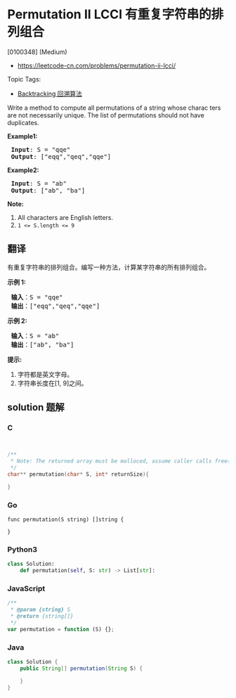 # Permutation II LCCI 有重复字符串的排列组合

[0100348] (Medium)

- https://leetcode-cn.com/problems/permutation-ii-lcci/

Topic Tags:

- [Backtracking 回溯算法](https://leetcode-cn.com/tag/backtracking/)

Write a method to compute all permutations of a string whose charac­ ters are not necessarily unique. The list of permutations should not have duplicates.

**Example1:**

<pre><strong> Input</strong>: S = "qqe"
<strong> Output</strong>: ["eqq","qeq","qqe"]
</pre>

**Example2:**

<pre><strong> Input</strong>: S = "ab"
<strong> Output</strong>: ["ab", "ba"]
</pre>

**Note:**

1.  All characters are English letters.
2.  `1 <= S.length <= 9`

## 翻译

有重复字符串的排列组合。编写一种方法，计算某字符串的所有排列组合。

**示例 1:**

<pre><strong> 输入</strong>：S = "qqe"
<strong> 输出</strong>：["eqq","qeq","qqe"]
</pre>

**示例 2:**

<pre><strong> 输入</strong>：S = "ab"
<strong> 输出</strong>：["ab", "ba"]
</pre>

**提示:**

1.  字符都是英文字母。
2.  字符串长度在\[1, 9\]之间。

## solution 题解

### C

```c


/**
 * Note: The returned array must be malloced, assume caller calls free().
 */
char** permutation(char* S, int* returnSize){

}


```

### Go

```golang
func permutation(S string) []string {

}
```

### Python3

```python
class Solution:
    def permutation(self, S: str) -> List[str]:
```

### JavaScript

```javascript
/**
 * @param {string} S
 * @return {string[]}
 */
var permutation = function (S) {};
```

### Java

```java
class Solution {
    public String[] permutation(String S) {

    }
}
```
